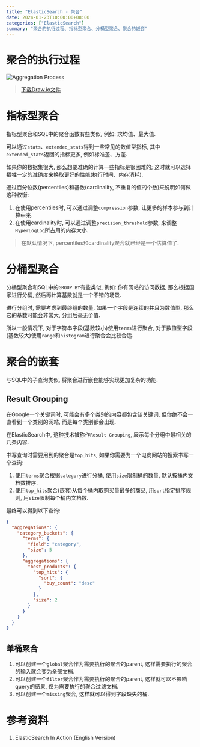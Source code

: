 ```yaml
---
title: "ElasticSearch - 聚合"
date: 2024-01-23T10:00:00+08:00
categories: ["ElasticSearch"]
summary: "聚合的执行过程、指标型聚合、分桶型聚合、聚合的嵌套"
---
```


# 聚合的执行过程

![Aggregation Process](https://dl.axlis.cn/blog/es/aggregation-process.png)

> [下载Draw.io文件](https://dl.axlis.cn/blog/es/aggregation-process.drawio)

# 指标型聚合

指标型聚合和SQL中的聚合函数有些类似, 例如: 求均值、最大值.

可以通过`stats`、`extended_stats`得到一些常见的数值型指标, 其中`extended_stats`返回的指标更多, 例如标准差、方差.

如果你的数据集很大, 那么想要准确的计算一些指标是很困难的; 这时就可以选择牺牲一定的准确度来换取更好的性能(执行时间、内存消耗).

通过百分位数(percentiles)和基数(cardinality, 不重复的值的个数)来说明如何做这种权衡:

1. 在使用percentiles时, 可以通过调整`compression`参数, 让更多的样本参与到计算中来.
2. 在使用cardinality时, 可以通过调整`precision_threshold`参数, 来调整`HyperLogLog`所占用的内存大小.

> 在默认情况下, percentiles和cardinality聚合就已经是一个估算值了.

# 分桶型聚合

分桶型聚合和SQL中的`GROUP BY`有些类似, 例如: 你有网站的访问数据, 那么根据国家进行分桶, 然后再计算基数就是一个不错的场景.

进行分组时, 需要考虑到最终组的数量, 如果一个字段是连续的并且为数值型, 那么它的基数可能会非常大, 分组后毫无价值.

所以一般情况下, 对于字符串字段(基数较小)使用`terms`进行聚合, 对于数值型字段(基数较大)使用`range`和`histogram`进行聚合会比较合适.

# 聚合的嵌套

与SQL中的子查询类似, 将聚合进行嵌套能够实现更加复杂的功能.

## Result Grouping

在Google一个关键词时, 可能会有多个类别的内容都包含该关键词, 但你绝不会一直看到一个类别的网站, 而是每个类别都会出现.

在ElasticSearch中, 这种技术被称作`Result Grouping`, 展示每个分组中最相关的几条内容.

书写查询时需要用到的聚合是`top_hits`, 如果你需要为一个电商网站的搜索书写一个查询:

1. 使用`terms`聚合根据`category`进行分桶, 使用`size`限制桶的数量, 默认按桶内文档数排序.
2. 使用`top_hits`聚合(嵌套)从每个桶内取购买量最多的商品, 用`sort`指定排序规则, 用`size`限制每个桶内文档数.

最终可以得到以下查询:

```json
{
  "aggregations": {
    "category_buckets": {
      "terms": {
        "field": "category",
        "size": 5
      },
      "aggregations": {
        "best_products": {
          "top_hits": {
            "sort": {
              "buy_count": "desc"
            }
          },
          "size": 2
        }
      }
    }
  }
}
```

## 单桶聚合

1. 可以创建一个`global`聚合作为需要执行的聚合的parent, 这样需要执行的聚合的输入就会变为全部文档.
2. 可以创建一个`filter`聚合作为需要执行的聚合的parent, 这样就可以不影响query的结果, 仅为需要执行的聚合过滤文档.
3. 可以创建一个`missing`聚合, 这样就可以得到字段缺失的桶.

# 参考资料

1. ElasticSearch In Action (English Version)
